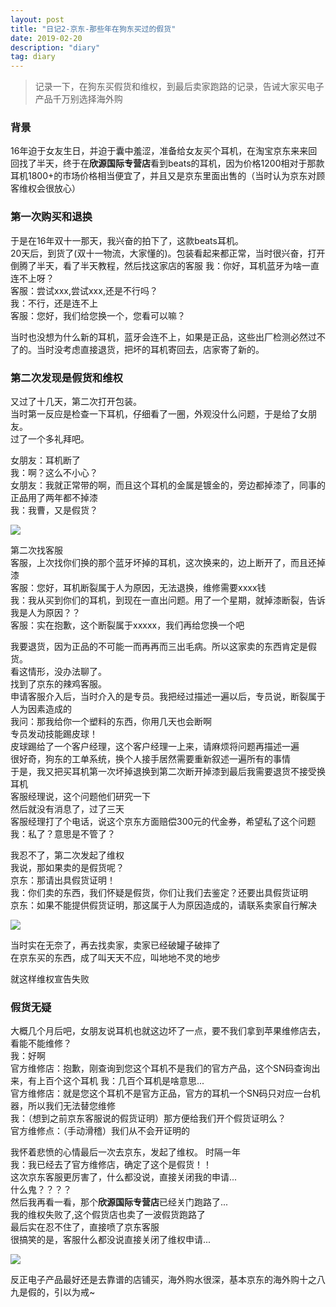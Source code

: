 ```yaml
---
layout: post
title: "日记2-京东-那些年在狗东买过的假货"
date: 2019-02-20 
description: "diary"
tag: diary
---
```


> 记录一下，在狗东买假货和维权，到最后卖家跑路的记录，告诫大家买电子产品千万别选择海外购  

### 背景

16年迫于女友生日，并迫于囊中羞涩，准备给女友买个耳机，在淘宝京东来来回回找了半天，终于在**欣源国际专营店**看到beats的耳机，因为价格1200相对于那款耳机1800+的市场价格相当便宜了，并且又是京东里面出售的（当时认为京东对顾客维权会很放心）  

### 第一次购买和退换

于是在16年双十一那天，我兴奋的拍下了，这款beats耳机。  
20天后，到货了(双十一物流，大家懂的)。包装看起来都正常，当时很兴奋，打开倒腾了半天，看了半天教程，然后找这家店的客服
我：你好，耳机蓝牙为啥一直连不上呀？  
客服：尝试xxx,尝试xxx,还是不行吗？  
我：不行，还是连不上  
客服：您好，我们给您换一个，您看可以嘛？  
  
当时也没想为什么新的耳机，蓝牙会连不上，如果是正品，这些出厂检测必然过不了的。当时没考虑直接退货，把坏的耳机寄回去，店家寄了新的。  

### 第二次发现是假货和维权  

又过了十几天，第二次打开包装。  
当时第一反应是检查一下耳机，仔细看了一圈，外观没什么问题，于是给了女朋友。  
过了一个多礼拜吧。  

女朋友：耳机断了  
我：啊？这么不小心？  
女朋友：我就正常带的啊，而且这个耳机的金属是镀金的，旁边都掉漆了，同事的正品用了两年都不掉漆  
我：我曹，又是假货？  

![](/images/posts/diary2/11.png)  
  
第二次找客服  
客服，上次找你们换的那个蓝牙坏掉的耳机，这次换来的，边上断开了，而且还掉漆  
客服：您好，耳机断裂属于人为原因，无法退换，维修需要xxxx钱  
我：我从买到你们的耳机，到现在一直出问题。用了一个星期，就掉漆断裂，告诉我是人为原因？？  
客服：实在抱歉，这个断裂属于xxxxx，我们再给您换一个吧  
  
我要退货，因为正品的不可能一而再再而三出毛病。所以这家卖的东西肯定是假货。  
看这情形，没办法聊了。  
找到了京东的辣鸡客服。  
申请客服介入后，当时介入的是专员。我把经过描述一遍以后，专员说，断裂属于人为因素造成的  
我问：那我给你一个塑料的东西，你用几天也会断啊  
专员发动技能踢皮球！  
皮球踢给了一个客户经理，这个客户经理一上来，请麻烦将问题再描述一遍  
很好奇，狗东的工单系统，换个人接手居然需要重新叙述一遍所有的事情  
于是，我又把买耳机第一次坏掉退换到第二次断开掉漆到最后我需要退货不接受换耳机  
客服经理说，这个问题他们研究一下  
然后就没有消息了，过了三天  
客服经理打了个电话，说这个京东方面赔偿300元的代金券，希望私了这个问题  
我：私了？意思是不管了？  

我忍不了，第二次发起了维权  
我说，那如果卖的是假货呢？  
京东：那请出具假货证明！  
我：你们卖的东西，我们怀疑是假货，你们让我们去鉴定？还要出具假货证明  
京东：如果不能提供假货证明，那这属于人为原因造成的，请联系卖家自行解决  
  
![](/images/posts/diary2/22.png)  

当时实在无奈了，再去找卖家，卖家已经破罐子破摔了  
在京东买的东西，成了叫天天不应，叫地地不灵的地步  

就这样维权宣告失败  
  
### 假货无疑

大概几个月后吧，女朋友说耳机也就这边坏了一点，要不我们拿到苹果维修店去，看能不能维修？  
我：好啊  
官方维修店：抱歉，刚查询到您这个耳机不是我们的官方产品，这个SN码查询出来，有上百个这个耳机
我：几百个耳机是啥意思...  
官方维修店：就是您这个耳机不是官方正品，官方的耳机一个SN码只对应一台机器，所以我们无法替您维修  
我：（想到之前京东客服说的假货证明）那方便给我们开个假货证明么？  
官方维修点：（手动滑稽）我们从不会开证明的  

我怀着悲愤的心情最后一次去京东，发起了维权。
时隔一年  
我：我已经去了官方维修店，确定了这个是假货！！  
这次京东客服更厉害了，什么都没说，直接关闭我的申请...  
什么鬼？？？？  
然后我再看一看，那个**欣源国际专营店**已经关门跑路了...  
我的维权失败了,这个假货店也卖了一波假货跑路了  
最后实在忍不住了，直接喷了京东客服  
很搞笑的是，客服什么都没说直接关闭了维权申请...  

![](/images/posts/diary2/33.png)  

反正电子产品最好还是去靠谱的店铺买，海外购水很深，基本京东的海外购十之八九是假的，引以为戒~